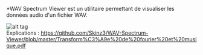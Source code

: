 *WAV Spectrum Viewer est un utilitaire permettant de visualiser les données audio d'un fichier WAV.

![alt tag](https://i.ibb.co/vYtDzwS/video.jpg) <br />
Explications : https://github.com/Skinz3/WAV-Spectrum-Viewer/blob/master/Transform%C3%A9e%20de%20fourier%20et%20musique.pdf